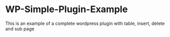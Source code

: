 # WP-Simple-Plugin-Example
This is an example of a complete wordpress plugin with table, insert, delete and sub page
